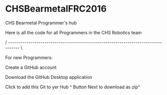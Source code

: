# CHSBearmetalFRC2016
CHS Bearmetal Programmer's hub


Here is all the code for all Programmers in the CHS Robotics team

/ ----------------------------------------------------------------------------------- \

For new Programmers:

Create a GitHub account

Download the GitHub Desktop application

Click to add this Git to yer Hub 
^ Button Next to download as zip^
